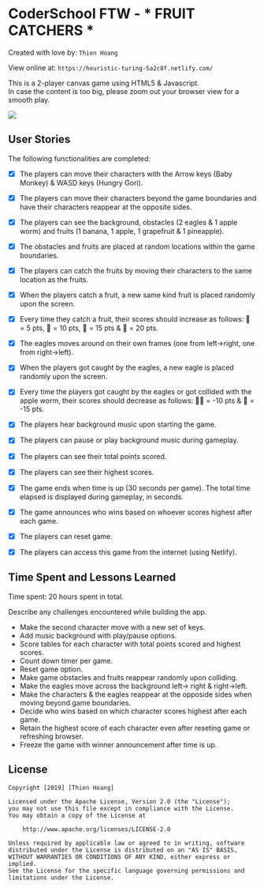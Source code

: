 # CoderSchool FTW - * FRUIT CATCHERS *

Created with love by: `Thien Hoang`
  
View online at: `https://heuristic-turing-5a2c8f.netlify.com/`
  
This is a 2-player canvas game using HTML5 & Javascript.  
In case the content is too big, please zoom out your browser view for a smooth play. 

![](./images/gamecapture.png)

## User Stories

The following functionalities are completed:

* [x] The players can move their characters with the Arrow keys (Baby Monkey) & WASD keys (Hungry Gori).
* [x] The players can move their characters beyond the game boundaries and have their characters reappear at the opposite sides.

* [x] The players can see the background, obstacles (2 eagles & 1 apple worm) and fruits (1 banana, 1 apple, 1 grapefruit & 1 pineapple). 
* [x] The obstacles and fruits are placed at random locations within the game boundaries.

* [x] The players can catch the fruits by moving their characters to the same location as the fruits.
* [x] When the players catch a fruit, a new same kind fruit is placed randomly upon the screen.
* [x] Every time they catch a fruit, their scores should increase as follows: 🍌 = 5 pts, 🍎 = 10 pts, 🍇 = 15 pts & 🍍 = 20 pts.

* [x] The eagles moves around on their own frames (one from left->right, one from right->left).
* [x] When the players got caught by the eagles, a new eagle is placed randomly upon the screen.
* [x] Every time the players got caught by the eagles or got collided with the apple worm, their scores should decrease as follows: 🍎🐛 = -10 pts & 🦅 = -15 pts.

* [x] The players hear background music upon starting the game.
* [x] The players can pause or play background music during gameplay.

* [x] The players can see their total points scored. 
* [x] The players can see their highest scores.
* [x] The game ends when time is up (30 seconds per game). The total time elapsed is displayed during gameplay, in seconds.
* [x] The game announces who wins based on whoever scores highest after each game.
* [x] The players can reset game.
* [x] The players can access this game from the internet (using Netlify).

## Time Spent and Lessons Learned

Time spent: 20 hours spent in total.

Describe any challenges encountered while building the app.
- Make the second character move with a new set of keys.
- Add music background with play/pause options.
- Score tables for each character with total points scored and highest scores.
- Count down timer per game.
- Reset game option.
- Make game obstacles and fruits reappear randomly upon colliding.
- Make the eagles move across the background left-> right & right->left. 
- Make the characters & the eagles reappear at the opposide sides when moving beyond game boundaries.
- Decide who wins based on which character scores highest after each game.
- Retain the highest score of each character even after reseting game or refreshing browser.
- Freeze the game with winner announcement after time is up.

## License

    Copyright [2019] [Thien Hoang]

    Licensed under the Apache License, Version 2.0 (the "License");
    you may not use this file except in compliance with the License.
    You may obtain a copy of the License at

        http://www.apache.org/licenses/LICENSE-2.0

    Unless required by applicable law or agreed to in writing, software
    distributed under the License is distributed on an "AS IS" BASIS,
    WITHOUT WARRANTIES OR CONDITIONS OF ANY KIND, either express or implied.
    See the License for the specific language governing permissions and
    limitations under the License.